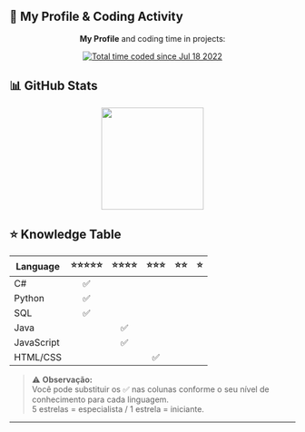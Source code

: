 ## 🌟 My Profile & Coding Activity

<div align="center">
    <p><strong>My Profile</strong> and coding time in projects:</p>
    <a href="https://wakatime.com/@Juaoinacio">
        <img src="https://wakatime.com/badge/user/ac313119-199b-4ed6-9b4c-4abacc152d18.svg" alt="Total time coded since Jul 18 2022" />
    </a>
</div>

## 📊 GitHub Stats

<div align="center">
  <a href="https://github.com/Juaoinacio">
    <img height="180em" src="https://github-readme-stats.vercel.app/api/top-langs/?username=Juaoinacio&layout=compact&langs_count=7&theme=dark"/>
  </a>
</div>

## ⭐ Knowledge Table

| Language | ⭐⭐⭐⭐⭐ | ⭐⭐⭐⭐ | ⭐⭐⭐ | ⭐⭐ | ⭐ |
| -------- | :----: | :---: | :--: | :-: | :-: |
| C#       | ✅     |       |      |     |     |
| Python   | ✅     |       |      |     |     |
| SQL      | ✅     |       |      |     |     |
| Java     |        | ✅    |      |     |     |
| JavaScript |      | ✅    |      |     |     |
| HTML/CSS |        |       | ✅   |     |     |

> ⚠ **Observação:**  
> Você pode substituir os ✅ nas colunas conforme o seu nível de conhecimento para cada linguagem.  
> 5 estrelas = especialista / 1 estrela = iniciante.

---

